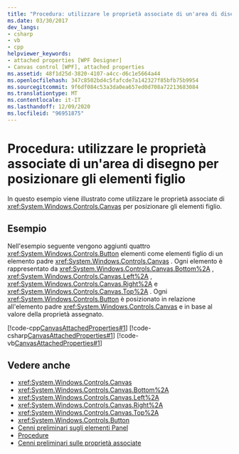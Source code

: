 ```yaml
---
title: "Procedura: utilizzare le proprietà associate di un'area di disegno per posizionare gli elementi figlio"
ms.date: 03/30/2017
dev_langs:
- csharp
- vb
- cpp
helpviewer_keywords:
- attached properties [WPF Designer]
- Canvas control [WPF], attached properties
ms.assetid: 48f1d25d-3820-4107-a4cc-d6c1e5664a44
ms.openlocfilehash: 347c8502bd4c5fafcde7a142327f85bfb75b9954
ms.sourcegitcommit: 9f6df084c53a3da0ea657ed0d708a72213683084
ms.translationtype: MT
ms.contentlocale: it-IT
ms.lasthandoff: 12/09/2020
ms.locfileid: "96951875"
---
```

# <a name="how-to-use-the-attached-properties-of-canvas-to-position-child-elements"></a>Procedura: utilizzare le proprietà associate di un'area di disegno per posizionare gli elementi figlio
In questo esempio viene illustrato come utilizzare le proprietà associate di <xref:System.Windows.Controls.Canvas> per posizionare gli elementi figlio.  
  
## <a name="example"></a>Esempio  
 Nell'esempio seguente vengono aggiunti quattro <xref:System.Windows.Controls.Button> elementi come elementi figlio di un elemento padre <xref:System.Windows.Controls.Canvas> . Ogni elemento è rappresentato da <xref:System.Windows.Controls.Canvas.Bottom%2A> , <xref:System.Windows.Controls.Canvas.Left%2A> , <xref:System.Windows.Controls.Canvas.Right%2A> e <xref:System.Windows.Controls.Canvas.Top%2A> .
Ogni <xref:System.Windows.Controls.Button> è posizionato in relazione all'elemento padre <xref:System.Windows.Controls.Canvas> e in base al valore della proprietà assegnato.  
  
 [!code-cpp[CanvasAttachedProperties#1](~/samples/snippets/cpp/VS_Snippets_Wpf/CanvasAttachedProperties/CPP/CanvasAttachedProps.cpp#1)]
 [!code-csharp[CanvasAttachedProperties#1](~/samples/snippets/csharp/VS_Snippets_Wpf/CanvasAttachedProperties/CSharp/CanvasAttachedProps.cs#1)]
 [!code-vb[CanvasAttachedProperties#1](~/samples/snippets/visualbasic/VS_Snippets_Wpf/CanvasAttachedProperties/VisualBasic/CanvasAttachedProps.vb#1)]  
  
## <a name="see-also"></a>Vedere anche

- <xref:System.Windows.Controls.Canvas>
- <xref:System.Windows.Controls.Canvas.Bottom%2A>
- <xref:System.Windows.Controls.Canvas.Left%2A>
- <xref:System.Windows.Controls.Canvas.Right%2A>
- <xref:System.Windows.Controls.Canvas.Top%2A>
- <xref:System.Windows.Controls.Button>
- [Cenni preliminari sugli elementi Panel](panels-overview.md)
- [Procedure](canvas-how-to-topics.md)
- [Cenni preliminari sulle proprietà associate](../advanced/attached-properties-overview.md)
